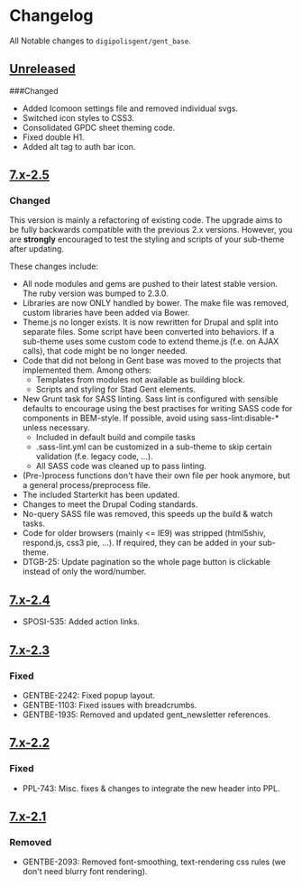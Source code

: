 # Changelog
All Notable changes to `digipolisgent/gent_base`.



## [Unreleased]
###Changed

* Added Icomoon settings file and removed individual svgs.
* Switched icon styles to CSS3.
* Consolidated GPDC sheet theming code.
* Fixed double H1.
* Added alt tag to auth bar icon.


## [7.x-2.5]
### Changed
This version is mainly a refactoring of existing code. The upgrade aims to be fully backwards compatible with the 
previous 2.x versions. 
However, you are **strongly** encouraged to test the styling and scripts of your sub-theme after updating. 

These changes include:
* All node modules and gems are pushed to their latest stable version. The ruby version was bumped to 2.3.0.
* Libraries are now ONLY handled by bower. The make file was removed, custom libraries have been added via Bower.
* Theme.js no longer exists. It is now rewritten for Drupal and split into separate files. Some script have been 
   converted into behaviors. If a sub-theme uses some custom code to extend theme.js (f.e. on AJAX calls), that code 
   might be no longer needed. 
* Code that did not belong in Gent base was moved to the projects that implemented them. Among others:
  * Templates from modules not available as building block.
  * Scripts and styling for Stad Gent elements.
* New Grunt task for SASS linting. Sass lint is configured with sensible defaults to encourage using the best practises
  for writing SASS code for components in BEM-style. If possible, avoid using sass-lint:disable-* unless necessary.
  * Included in default build and compile tasks
  * .sass-lint.yml can be customized in a sub-theme to skip certain validation (f.e. legacy code, ...).
  * All SASS code was cleaned up to pass linting.
* (Pre-)process functions don't have their own file per hook anymore, but a general process/preprocess file.
* The included Starterkit has been updated.
* Changes to meet the Drupal Coding standards.
* No-query SASS file was removed, this speeds up the build & watch tasks.
* Code for older browsers (mainly <= IE9) was stripped (html5shiv, respond.js, css3 pie, ...). If required, they can be
  added in your sub-theme.
* DTGB-25: Update pagination so the whole page button is clickable instead of only the word/number.



## [7.x-2.4]
* SPOSI-535: Added action links.



## [7.x-2.3]
### Fixed
* GENTBE-2242: Fixed popup layout.
* GENTBE-1103: Fixed issues with breadcrumbs.
* GENTBE-1935: Removed and updated gent_newsletter references.



## [7.x-2.2]
### Fixed
* PPL-743: Misc. fixes & changes to integrate the new header into PPL.



## [7.x-2.1]
### Removed
* GENTBE-2093: Removed font-smoothing, text-rendering css rules (we don't need blurry font rendering).


[Unreleased]: https://bitbucket.org/digipolisgent/drupal_theme_gent-base/branches/compare/7.x-2.x-dev%0D7.x-2.x
[7.x-2.5]: https://bitbucket.org/digipolisgent/drupal_theme_gent-base/branches/compare/7.x-2.5%0D7.x-7.x-2.4#diff
[7.x-2.4]: https://bitbucket.org/digipolisgent/drupal_theme_gent-base/branches/compare/7.x-2.4%0D7.x-7.x-2.3#diff
[7.x-2.3]: https://bitbucket.org/digipolisgent/drupal_theme_gent-base/branches/compare/7.x-2.3%0D7.x-7.x-2.2#diff
[7.x-2.2]: https://bitbucket.org/digipolisgent/drupal_theme_gent-base/branches/compare/7.x-2.2%0D7.x-2.1#diff
[7.x-2.1]: https://bitbucket.org/digipolisgent/drupal_theme_gent-base/commits/tag/7.x-2.1